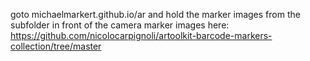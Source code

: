 goto michaelmarkert.github.io/ar and hold the marker images from the subfolder in front of the camera
marker images here: https://github.com/nicolocarpignoli/artoolkit-barcode-markers-collection/tree/master
